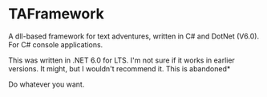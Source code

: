 # TAFramework
A dll-based framework for text adventures, written in C# and DotNet (V6.0). For C# console applications.

This was written in .NET 6.0 for LTS. I'm not sure if it works in earlier versions. It might, but I wouldn't recommend it.
This is abandoned*

Do whatever you want.

